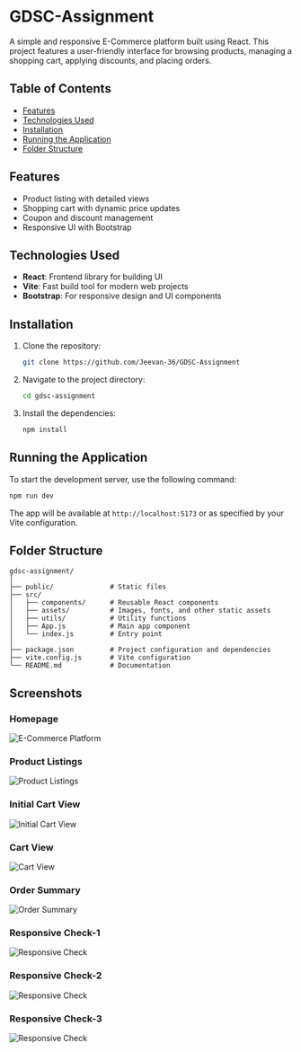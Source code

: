
# GDSC-Assignment

A simple and responsive E-Commerce platform built using React. This project features a user-friendly interface for browsing products, managing a shopping cart, applying discounts, and placing orders.

## Table of Contents

- [Features](#features)
- [Technologies Used](#technologies-used)
- [Installation](#installation)
- [Running the Application](#running-the-application)
- [Folder Structure](#folder-structure)
  
## Features

- Product listing with detailed views
- Shopping cart with dynamic price updates
- Coupon and discount management
- Responsive UI with Bootstrap


## Technologies Used

- **React**: Frontend library for building UI
- **Vite**: Fast build tool for modern web projects
- **Bootstrap**: For responsive design and UI components

## Installation

1. Clone the repository:
   ```bash
   git clone https://github.com/Jeevan-36/GDSC-Assignment
   ```
2. Navigate to the project directory:
   ```bash
   cd gdsc-assignment
   ```
3. Install the dependencies:
   ```bash
   npm install
   ```

## Running the Application

To start the development server, use the following command:

```bash
npm run dev
```

The app will be available at `http://localhost:5173` or as specified by your Vite configuration.

## Folder Structure

```plaintext
gdsc-assignment/
│
├── public/              # Static files
├── src/
│   ├── components/      # Reusable React components
│   ├── assets/          # Images, fonts, and other static assets
│   ├── utils/           # Utility functions
│   ├── App.js           # Main app component
│   └── index.js         # Entry point
│
├── package.json         # Project configuration and dependencies
├── vite.config.js       # Vite configuration
└── README.md            # Documentation
```
## Screenshots

### Homepage
![E-Commerce Platform](./screenshots/Homepage.png)

### Product Listings
![Product Listings](./screenshots/Productitems.png)

### Initial Cart View
![Initial Cart View](./screenshots/Initialcart.png)

### Cart View
![Cart View](./screenshots/Cartitems.png)

### Order Summary
![Order Summary](./screenshots/Ordersummary.png)

### Responsive Check-1
![Responsive Check](./screenshots/Responsivecheck-1.png)
### Responsive Check-2
![Responsive Check](./screenshots/Responsivecheck-2.png)
### Responsive Check-3
![Responsive Check](./screenshots/Responsivecheck-3.png)

